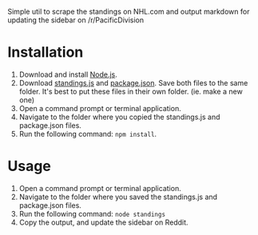 Simple util to scrape the standings on NHL.com and output markdown for updating the sidebar on /r/PacificDivision

# Installation
1. Download and install [Node.js](http://nodejs.org/).
2. Download [standings.js](https://raw.github.com/craigmaslowski/NhlStandingScraper/master/standings.js) and [package.json](https://raw.github.com/craigmaslowski/NhlStandingScraper/master/package.json). Save both files to the same folder. It's best to put these files in their own folder. (ie. make a new one)
3. Open a command prompt or terminal application.
4. Navigate to the folder where you copied the standings.js and package.json files.
5. Run the following command: `npm install`. 

# Usage
1. Open a command prompt or terminal application.
2. Navigate to the folder where you saved the standings.js and package.json files.
3. Run the following command: `node standings`
4. Copy the output, and update the sidebar on Reddit.